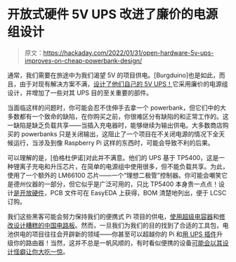 # 开放式硬件 5V UPS 改进了廉价的电源组设计

> 原文：<https://hackaday.com/2022/01/31/open-hardware-5v-ups-improves-on-cheap-powerbank-design/>

通常，我们需要在旅途中为我们渴望 5V 的项目供电。[Burgduino]也是如此，而且，由于对现有解决方案不满，[设计了他们自己的 5V UPS！](https://www.reddit.com/user/soubitos/comments/rchcpu/open_hardware_tp5400_dc_ups_design_files_in_link/)它采用廉价的电源组设计，并增加了一些对其 UPS 目的至关重要的部件。

当面临这样的问题时，你可能会忍不住伸手去拿一个 powerbank，但它们中的大多数都有一个致命的缺陷，在你购买之前，你很难区分有缺陷的和正常工作的。这一缺陷是缺乏负载共享——当插入充电器时，能够继续为输出供电。大多数商店购买的 powerbanks 只是关闭输出，这阻止了一个项目在不关闭电源的情况下全天候运行，当涉及到像 Raspberry Pi 这样的东西时，可能会导致不利的后果。

可以理解的是，[伯格杜伊诺]对此并不满意。他们的 UPS 基于 TP5400，这是一种锂离子充电和升压芯片，在简单的电源组中使用很多，但不能负载共享。为此，使用了一个额外的 LM66100 芯片——一个“理想二极管”控制器。你可能会嘲笑它是德州仪器的一部分，但它似乎是广泛可用的，只比 TP5400 本身贵一点点！设计[是开放硬件](https://oshwlab.com/catech75/arduinouno-dc-ups_copy_copy)，PCB 文件可在 EasyEDA 上获得，BOM 清楚地列出，便于 LCSC 订购。

我们这些黑客可能会努力保持我们的便携式 Pi 项目的供电，[使用超级电容器](https://hackaday.com/2020/11/05/a-super-ups-for-the-pi/)和[修改设计糟糕的中国电路板](https://hackaday.com/2019/08/27/fixing-a-cheap-ups-hat-for-your-raspberry-pi-with-a-tiny-daemon/)。然而，一旦我们为我们的目的找到了合适的工具包，电池供电的项目往往会开辟新的领域——你甚至可以超越你的 Pi 和[用 UPS 插件](https://hackaday.com/2021/11/01/dc-ups-keeps-the-internet-up/)升级你的路由器！当然，这并不总是一帆风顺的，有时看似便携的设备[可能会以其设计怪癖让你大吃一惊](https://hackaday.com/2020/11/25/a-raspberry-pi-400-ups-add-on-its-not-all-plain-sailing/)。